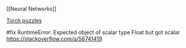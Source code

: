 [[Neural Networks]]

[Torch puzzles](https://github.com/srush/Tensor-Puzzles)

#fix RuntimeError: Expected object of scalar type Float but got scalar
https://stackoverflow.com/a/56741419